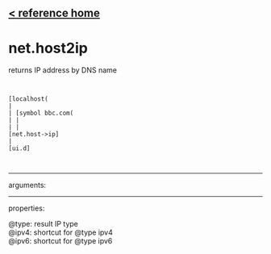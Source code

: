 [< reference home](ceammc_lib.html)
---

# net.host2ip


returns IP address by DNS name

```


[localhost(
|
| [symbol bbc.com(
| |
| |
[net.host->ip]
|
[ui.d]

            
```

---
arguments:


---
properties:

@type: result IP
            type<br>
@ipv4: shortcut for @type ipv4<br>
@ipv6: shortcut for @type ipv6<br>

